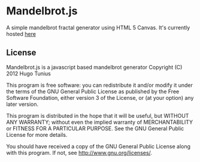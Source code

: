 Mandelbrot.js
============
A simple mandelbrot fractal generator using HTML 5 Canvas.
It's currently hosted [here](http://hugotunius.se/mandelbrot/)


License
--------
Mandelbrot.js is a javascript based mandelbrot generator
Copyright (C) 2012 Hugo Tunius

This program is free software: you can redistribute it and/or modify
it under the terms of the GNU General Public License as published by
the Free Software Foundation, either version 3 of the License, or
(at your option) any later version.

This program is distributed in the hope that it will be useful,
but WITHOUT ANY WARRANTY; without even the implied warranty of
MERCHANTABILITY or FITNESS FOR A PARTICULAR PURPOSE.  See the
GNU General Public License for more details.

You should have received a copy of the GNU General Public License
along with this program.  If not, see <http://www.gnu.org/licenses/>.
